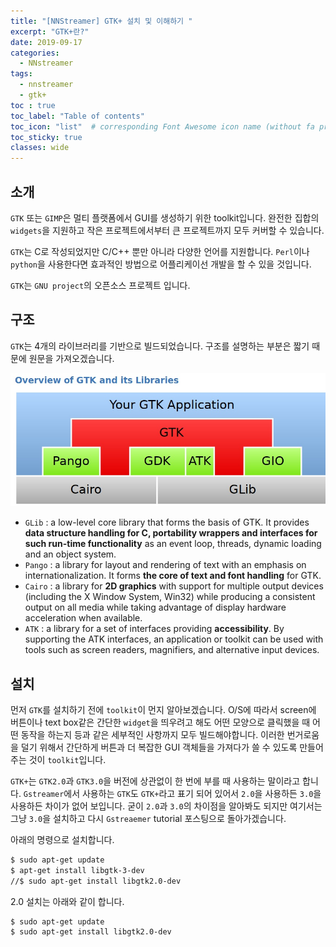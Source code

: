 ```yaml
---
title: "[NNStreamer] GTK+ 설치 및 이해하기 "
excerpt: "GTK+란?"
date: 2019-09-17
categories:
  - NNstreamer
tags:
  - nnstreamer
  - gtk+
toc : true
toc_label: "Table of contents"
toc_icon: "list"  # corresponding Font Awesome icon name (without fa prefix)
toc_sticky: true
classes: wide
---
```


## 소개

`GTK` 또는 `GIMP`은 멀티 플랫폼에서 GUI를 생성하기 위한
 toolkit입니다. 완전한 집합의 `widgets`을 지원하고 작은 프로젝트에서부터 큰 프로젝트까지 모두 커버할 수 있습니다.  

`GTK`는 C로 작성되었지만 C/C++ 뿐만 아니라 다양한 언어를 지원합니다. `Perl`이나 `python`을 사용한다면 효과적인 방법으로 어플리케이선 개발을 할 수 있을 것입니다.  

`GTK`는 `GNU project`의 오픈소스 프로젝트 입니다.   

## 구조

`GTK`는 4개의 라이브러리를 기반으로 빌드되었습니다. 구조를 설명하는 부분은 짧기 때문에 원문을 가져오겠습니다. 

![nnstreamer-13](/assets/images/nnstreamer/nnstreamer-13.jpg)  

- `GLib` : a low-level core library that forms the basis of GTK. It provides **data structure handling for C, portability wrappers and interfaces for such run-time functionality** as an event loop, threads, dynamic loading and an object system.
- `Pango` :  a library for layout and rendering of text with an emphasis on internationalization. It forms **the core of text and font handling** for GTK.
- `Cairo` : a library for **2D graphics** with support for multiple output devices (including the X Window System, Win32) while producing a consistent output on all media while taking advantage of display hardware acceleration when available.
- `ATK` : a library for a set of interfaces providing **accessibility**. By supporting the ATK interfaces, an application or toolkit can be used with tools such as screen readers, magnifiers, and alternative input devices.  


## 설치

먼저 `GTK`를 설치하기 전에 `toolkit`이 먼지 알아보겠습니다. O/S에 따라서 screen에 버튼이나 text box같은 간단한 `widget`을 띄우려고 해도 어떤 모양으로 클릭했을 때 어떤 동작을 하는지 등과 같은 세부적인 사항까지 모두 빌드해야합니다. 이러한 번거로움을 덜기 위해서 간단하게 버튼과 더 복잡한 GUI 객체들을 가져다가 쓸 수 있도록 만들어주는 것이 `toolkit`입니다.  

`GTK+`는 `GTK2.0`과 `GTK3.0`을 버전에 상관없이 한 번에 부를 때 사용하는 말이라고 합니다. `Gstreamer`에서 사용하는 `GTK`도 `GTK+`라고 표기 되어 있어서 `2.0`을 사용하든 `3.0`을 사용하든 차이가 없어 보입니다. 굳이 `2.0`과 `3.0`의 차이점을 알아봐도 되지만 여기서는 그냥 `3.0`을 설치하고 다시 `Gstreaemer` tutorial 포스팅으로 돌아가겠습니다.  

아래의 명령으로 설치합니다.  

```bash
$ sudo apt-get update
$ apt-get install libgtk-3-dev        
//$ sudo apt-get install libgtk2.0-dev
```

2.0 설치는 아래와 같이 합니다.  

```bash
$ sudo apt-get update
$ sudo apt-get install libgtk2.0-dev
```